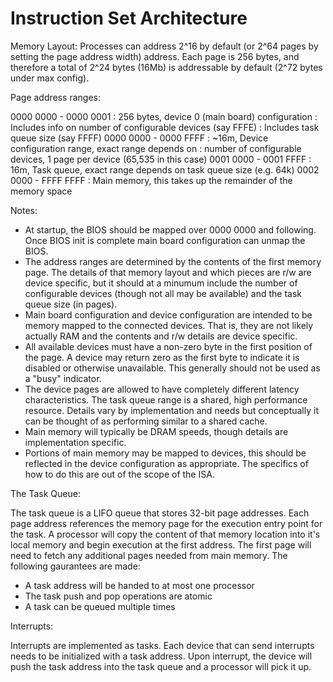 # Instruction Set Architecture

Memory Layout:
Processes can address 2^16 by default (or 2^64 pages by setting the page
address width) address. Each page is 256 bytes, and therefore a total of
2^24 bytes (16Mb) is addressable by default (2^72 bytes under max config).

Page address ranges:

0000 0000 - 0000 0001 : 256 bytes, device 0 (main board) configuration
                      : Includes info on number of configurable devices (say FFFE)
                      : Includes task queue size (say FFFF)
0000 0000 - 0000 FFFF : ~16m, Device configuration range, exact range depends on
                      : number of configurable devices, 1 page per device (65,535 in this case)
0001 0000 - 0001 FFFF : 16m, Task queue, exact range depends on task queue size (e.g. 64k)
0002 0000 - FFFF FFFF : Main memory, this takes up the remainder of the memory space

Notes:
 - At startup, the BIOS should be mapped over 0000 0000 and following. Once BIOS init is complete
   main board configuration can unmap the BIOS.
 - The address ranges are determined by the contents of the first memory page. The details
   of that memory layout and which pieces are r/w are device specific, but it should at a
   minumum include the number of configurable devices (though not all may be available) and
   the task queue size (in pages).
 - Main board configuration and device configuration are intended to be memory mapped to the
   connected devices. That is, they are not likely actually RAM and the contents and r/w details
   are device specific.
 - All available devices must have a non-zero byte in the first position of the page. A device
   may return zero as the first byte to indicate it is disabled or otherwise unavailable. This
   generally should not be used as a "busy" indicator.
 - The device pages are allowed to have completely different latency characteristics. The task
   queue range is a shared, high performance resource. Details vary by implementation and needs
   but conceptually it can be thought of as performing similar to a shared cache.
 - Main memory will typically be DRAM speeds, though details are implementation specific.
 - Portions of main memory may be mapped to devices, this should be reflected in the device
   configuration as appropriate. The specifics of how to do this are out of the scope of the ISA.

The Task Queue:

The task queue is a LIFO queue that stores 32-bit page addresses. Each page address references
the memory page for the execution entry point for the task. A processor will copy the content
of that memory location into it's local memory and begin execution at the first address. The
first page will need to fetch any additional pages needed from main memory. The following
gaurantees are made:

 - A task address will be handed to at most one processor
 - The task push and pop operations are atomic
 - A task can be queued multiple times

Interrupts:

Interrupts are implemented as tasks. Each device that can send interrupts needs to be initialized
with a task address. Upon interrupt, the device will push the task address into the task queue and
a processor will pick it up.
